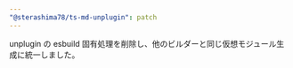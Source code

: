 ```yaml
---
"@sterashima78/ts-md-unplugin": patch
---
```

unplugin の esbuild 固有処理を削除し、他のビルダーと同じ仮想モジュール生成に統一しました。
